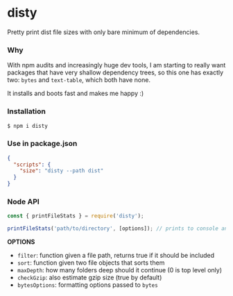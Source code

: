# disty
Pretty print dist file sizes with only bare minimum of dependencies.

### Why

With npm audits and increasingly huge dev tools, I am starting to really want packages that have very shallow dependency trees, so this one has exactly two: `bytes` and `text-table`, which both have none.

It installs and boots fast and makes me happy :)

### Installation

```bash
$ npm i disty
```

### Use in package.json

```json
{
  "scripts": {
    "size": "disty --path dist"
  }
}
```

### Node API

```javascript
const { printFileStats } = require('disty');

printFileStats('path/to/directory', [options]); // prints to console and returns promise
```

**OPTIONS**

- `filter`: function given a file path, returns true if it should be included
- `sort`: function given two file objects that sorts them
- `maxDepth`: how many folders deep should it continue (0 is top level only)
- `checkGzip`: also estimate gzip size (true by default)
- `bytesOptions`: formatting options passed to `bytes`

